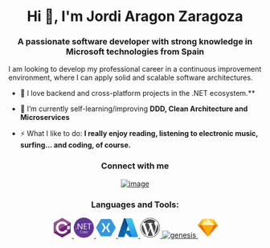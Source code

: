 <h1 align="center">Hi 👋, I'm Jordi Aragon Zaragoza </h1>
<h3 align="center">A passionate software developer with strong knowledge in Microsoft technologies from Spain</h3>

<p>I am looking to develop my professional career in a continuous improvement environment, where I can apply solid and scalable software architectures.</p>

- 🤩 I love backend and cross-platform projects in the .NET ecosystem.**

- 🌱 I’m currently self-learning/improving **DDD, Clean Architecture and Microservices** 

- ⚡ What I like to do: **I really enjoy reading, listening to electronic music, surfing... and coding, of course.**

<h3 align="center">Connect with me</h3>
<div align="center">

[![image](https://img.shields.io/badge/LinkedIn-0077B5?style=for-the-badge&logo=linkedin&logoColor=white)](https://www.linkedin.com/in/jordiaragonzaragoza/)
  
</div>

<h3 align="center">Languages and Tools:</h3>

<p align="center">
  <a href="https://learn.microsoft.com/en-us/dotnet/csharp/" target="_blank"> 
    <img src="https://github.com/devicons/devicon/blob/master/icons/csharp/csharp-original.svg" alt="csharp" width="40" height="40"/> 
  </a>  
  <a href="https://dotnet.microsoft.com/" target="_blank"> 
    <img src="https://github.com/devicons/devicon/blob/master/icons/dotnetcore/dotnetcore-original.svg" alt="dotnetcore" width="40" height="40"/> 
  </a>
  <a href="https://dotnet.microsoft.com/en-us/apps/xamarin" target="_blank"> 
    <img src="https://github.com/devicons/devicon/blob/master/icons/xamarin/xamarin-original.svg" alt="xamarin" width="40" height="40"/> 
  </a>
  <a href="https://azure.microsoft.com/" target="_blank"> 
    <img src="https://github.com/devicons/devicon/blob/master/icons/azure/azure-original.svg" alt="azure" width="40" height="40"/> 
  </a>   
  <a href="https://wordpress.org/" target="_blank"> 
    <img src="https://github.com/devicons/devicon/blob/master/icons/wordpress/wordpress-plain.svg" alt="wordpress" width="40" height="40"/> 
  </a>
  <a href="https://www.studiopress.com/themes/genesis/" target="_blank"> 
    <img src="https://www.studiopress.com/wp-content/uploads/genesis-icon-600x600.png" alt="genesis" width="40" height="40"/> 
  </a>  
  <a href="https://www.sketch.com/" target="_blank"> 
    <img src="https://github.com/devicons/devicon/blob/master/icons/sketch/sketch-original.svg" alt="sketch" width="40" height="40"/> 
  </a> 
</p>


